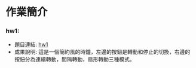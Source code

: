 # **作業簡介**
### hw1:
- 題目連結: [hw1](https://jyunming-chen.github.io/cgfall17/hw1.htm)
- 成果說明: 這是一個簡約風的時鐘，左邊的按鈕是轉動和停止的切換，右邊的按鈕分為連續轉動，間隔轉動，扇形轉動三種模式。
